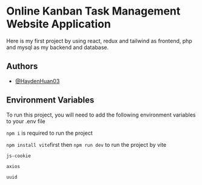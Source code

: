 # Online Kanban Task Management Website Application

Here is my first project by using react, redux and tailwind as frontend, php and mysql as my backend and database.


## Authors

- [@HaydenHuan03](https://github.com/HaydenHuan03/)


## Environment Variables

To run this project, you will need to add the following environment variables to your .env file

`npm i` is required to run the project

`npm install vite`first then `npm run dev` to run the project by vite

`js-cookie`

`axios`

`uuid`
